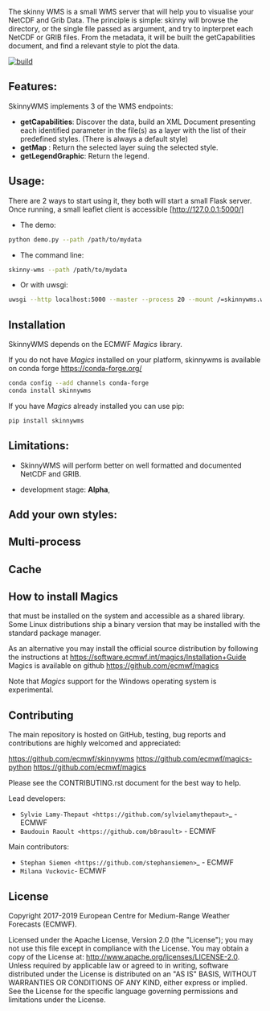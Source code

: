 
The skinny WMS is a small WMS server that will help you to visualise your NetCDF and Grib Data.
The principle is simple: skinny will browse the directory, or the single file passed as argument, and try to inpterpret each NetCDF or GRIB files. From the metadata, it will be built the getCapabilities document, and find a relevant style to plot the data.

[![build](https://img.shields.io/travis/ecmwf/skinnywms/master.svg)](https://travis-ci.org/ecmwf/skinnywms/branches)


Features:
---------
SkinnyWMS implements 3 of the WMS endpoints:
- **getCapabilities**: Discover the data, build an XML Document presenting each identified parameter in the file(s) as a layer with the list of their predefined styles. (There is always a default style)
- **getMap** : Return the  selected layer suing the selected style.
- **getLegendGraphic**: Return the legend.


Usage:
-----
There are 2 ways to start using it, they both will start a small Flask server.
Once running, a small leaflet client is accessible [http://127.0.0.1:5000/]

* The demo:

```bash
python demo.py --path /path/to/mydata
```

* The command line:

```bash
skinny-wms --path /path/to/mydata
```

* Or with uwsgi:

```bash
uwsgi --http localhost:5000 --master --process 20 --mount /=skinnywms.wmssvr:application --env SKINNYWMS_DATA_PATH=/path/to/mydata
```

Installation
------------

SkinnyWMS  depends on the ECMWF *Magics* library.

If you do not have *Magics* installed on your platform, skinnywms is available on conda forge https://conda-forge.org/

```bash
conda config --add channels conda-forge
conda install skinnywms
```

If you have *Magics* already installed you can use pip:

```bash
pip install skinnywms
```

Limitations:
------------
- SkinnyWMS will perform better on well formatted and documented NetCDF and GRIB.

- development stage: **Alpha**,


Add your own styles:
--------------------

Multi-process
-------------

Cache
-----


How to install Magics
-----------------------

that must be installed on the system and accessible as a shared library.
Some Linux distributions ship a binary version that may be installed with the standard package manager.


As an alternative you may install the official source distribution
by following the instructions at
https://software.ecmwf.int/magics/Installation+Guide
Magics is available on github https://github.com/ecmwf/magics

Note that *Magics* support for the Windows operating system is experimental.




Contributing
------------

The main repository is hosted on GitHub,
testing, bug reports and contributions are highly welcomed and appreciated:

https://github.com/ecmwf/skinnywms
https://github.com/ecmwf/magics-python
https://github.com/ecmwf/magics


Please see the CONTRIBUTING.rst document for the best way to help.

Lead developers:

- `Sylvie Lamy-Thepaut <https://github.com/sylvielamythepaut>`_ - ECMWF
- `Baudouin Raoult <https://github.com/b8raoult>` - ECMWF

Main contributors:

- `Stephan Siemen <https://github.com/stephansiemen>`_ - ECMWF
- `Milana Vuckovic`- ECMWF


License
-------

Copyright 2017-2019 European Centre for Medium-Range Weather Forecasts (ECMWF).

Licensed under the Apache License, Version 2.0 (the "License");
you may not use this file except in compliance with the License.
You may obtain a copy of the License at: http://www.apache.org/licenses/LICENSE-2.0.
Unless required by applicable law or agreed to in writing, software
distributed under the License is distributed on an "AS IS" BASIS,
WITHOUT WARRANTIES OR CONDITIONS OF ANY KIND, either express or implied.
See the License for the specific language governing permissions and
limitations under the License.


